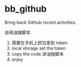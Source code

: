 # bb_github

Bring back GitHub recent activities.

自用油猴脚本

1. 需要在手机上抓包拿到 token
2. local storage set the token
3. copy the code 进油猴脚本
4. enjoy
